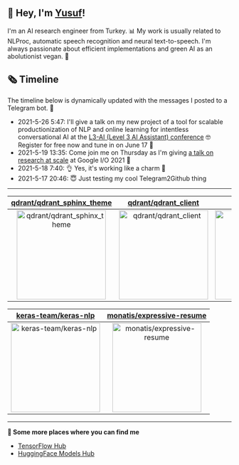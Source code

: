 ## 👋 Hey, I'm [Yusuf](https://www.linkedin.com/in/yusuf-sar%C4%B1g%C3%B6z-4bb826ba/)!

I'm an AI research engineer from Turkey. 📊 My work is usually related to NLProc, automatic speech recognition and neural text-to-speech. I'm always passionate about efficient implementations and green AI as an abolutionist vegan. 🌱
## 🗞️ Timeline
The timeline below is dynamically updated with the messages I posted to a Telegram bot. 🤖
- 2021-5-26 5:47: I'll give a talk on my new project of a tool for scalable productionization of NLP and online learning for intentless conversational AI at the [L3-AI (Level 3 AI Assistant) conference](https://l3-ai.dev) 🤓 Register for free now and tune in on June 17 🤙
- 2021-5-19 13:35: Come join me on Thursday as I'm giving [a talk on research at scale](https://gdg.community.dev/events/details/google-io-community-lounge-meetups-presents-machine-learning-developers-meetup-emeaapac/) at Google I/O 2021 🎉
- 2021-5-18 7:40: 👌 Yes, it's working like a charm 🥳
- 2021-5-17 20:46: 😇 Just testing my cool Telegram2Github thing

---

| [qdrant/qdrant_sphinx_theme](https://github.com/qdrant/qdrant_sphinx_theme) | [qdrant/qdrant_client](https://github.com/qdrant/qdrant_client) | [qdrant/qdrant](https://github.com/qdrant/qdrant) |
| :-: | :-: | :-: |
| <a href="https://github.com/qdrant/qdrant_sphinx_theme"><img src="https://github.com/monatis/monatis/raw/main/DISPLAY.jpg" alt="qdrant/qdrant_sphinx_theme" title="qdrant/qdrant_sphinx_theme" width="200" height="200"></a> | <a href="https://github.com/qdrant/qdrant_client"><img src="https://github.com/monatis/monatis/raw/main/DISPLAY.jpg" alt="qdrant/qdrant_client" title="qdrant/qdrant_client" width="200" height="200"></a> | <a href="https://github.com/qdrant/qdrant"><img src="https://github.com/monatis/monatis/raw/main/DISPLAY.jpg" alt="qdrant/qdrant" title="qdrant/qdrant" width="200" height="200"></a> |

| [keras-team/keras-nlp](https://github.com/keras-team/keras-nlp) | [monatis/expressive-resume](https://github.com/monatis/expressive-resume) |
| :-: | :-: |
| <a href="https://github.com/keras-team/keras-nlp"><img src="https://github.com/monatis/monatis/raw/main/DISPLAY.jpg" alt="keras-team/keras-nlp" title="keras-team/keras-nlp" width="200" height="200"></a> | <a href="https://github.com/monatis/expressive-resume"><img src="https://github.com/monatis/monatis/raw/main/DISPLAY.jpg" alt="monatis/expressive-resume" title="monatis/expressive-resume" width="200" height="200"></a> |



---

**🤙 Some more places where you can find me**
- [TensorFlow Hub](https://tfhub.dev/monatis)
- [HuggingFace Models Hub](https://huggingface.co/mys)